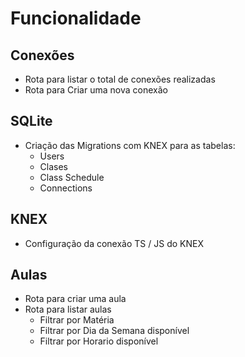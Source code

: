 # Funcionalidade 

## Conexões
- Rota para listar o total de conexões realizadas
- Rota para Criar uma nova conexão

## SQLite
- Criação das Migrations com KNEX para as tabelas:
  - Users
  - Clases
  - Class Schedule
  - Connections

## KNEX
- Configuração da conexão TS / JS do KNEX

## Aulas
- Rota para criar uma aula
- Rota para listar aulas
  - Filtrar por Matéria
  - Filtrar por Dia da Semana disponível
  - Filtrar por Horario disponível


